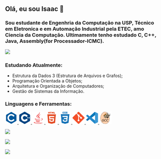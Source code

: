 ## Olá, eu sou Isaac 🐌

### Sou estudante de Engenhria da Computação na USP, Técnico em Eletronica e em Automação Industrial pela ETEC, amo Ciencia da Computação. Ultimamente tenho estudado C, C++, Java, Assembly(for Processador-ICMC).

![](https://komarev.com/ghpvc/?username=ISS2718&color=81a1c1)

### Estudando Atualmente:
 - Estrutura da Dados 3 (Estrutura de Arquivos e Grafos);
 - Programação Orientada a Objetos;
 - Arquitetura e Organização de Computadores;
 - Gestão de Sistemas da Informação.

### Linguagens e Ferramentas:
<a href="https://devdocs.io/c/" target="_blank" rel="noreferrer"> <img src="https://raw.githubusercontent.com/devicons/devicon/master/icons/c/c-plain.svg" alt="c" width="40" height="40"/> </a>
<a href="https://devdocs.io/cpp/" target="_blank" rel="noreferrer"> <img src="https://raw.githubusercontent.com/devicons/devicon/master/icons/cplusplus/cplusplus-plain.svg" alt="cplusplus" width="40" height="40"/> </a><a href="https://docs.oracle.com/en/java/" target="_blank" rel="noreferrer"> <img src="https://raw.githubusercontent.com/devicons/devicon/master/icons/java/java-plain.svg" alt="java" width="40" height="40"/> </a>
</a> <a href="https://devdocs.io/html/" target="_blank" rel="noreferrer"> <img src="https://raw.githubusercontent.com/devicons/devicon/master/icons/html5/html5-plain-wordmark.svg" alt="html5" width="40" height="40"/> </a> <a href="https://devdocs.io/css/" target="_blank" rel="noreferrer"> <img src="https://raw.githubusercontent.com/devicons/devicon/master/icons/css3/css3-plain-wordmark.svg" alt="css3" width="40" height="40"/> </a> 
<a href="https://git-scm.com/" target="_blank" rel="noreferrer"> <img src="https://raw.githubusercontent.com/devicons/devicon/master/icons/git/git-plain.svg" alt="git" width="40" height="40"/> 
<a href="https://code.visualstudio.com" target="_blank" rel="noreferrer"> <img src="https://raw.githubusercontent.com/devicons/devicon/master/icons/vscode/vscode-original.svg" alt="vscode" width="40" height="40"/>
<a href="https://gcc.gnu.org" target="_blank" rel="noreferrer"> <img src="https://raw.githubusercontent.com/devicons/devicon/master/icons/gcc/gcc-original.svg" alt="gcc" width="40" height="40"/>

![](https://github-readme-stats.vercel.app/api?username=ISS2718&show_icons=true&count_private=true&hide_title=true&theme=nord&locale=pt-br)

![](https://github-readme-streak-stats.herokuapp.com/?user=iss2718&theme=nord&fire=FA4944&locale=pt-br)

![](https://github-readme-stats.vercel.app/api/top-langs?username=iss2718&show_icons=true&locale=pt-br&layout=compact&theme=nord&hide=MakeFile,Stata&langs_count=10&hide_title=true&card_width=445)


